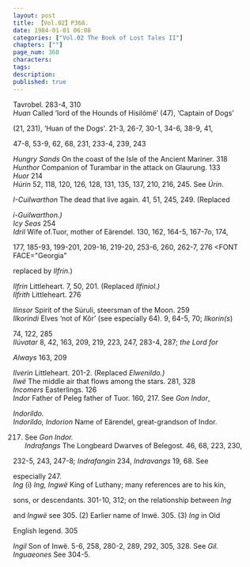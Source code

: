 ```yaml
---
layout: post
title: 【Vol.02】P368.
date: 1984-01-01 06:08
categories: ["Vol.02 The Book of Lost Tales II"]
chapters: [""]
page_num: 368
characters: 
tags: 
description: 
published: true
---
```


<p style="text-indent: 0;">
Tavrobel. 283-4, 310<BR><I>Huan</I>     Called ‘lord of the Hounds of Hisilómë’ (47), ‘Captain of Dogs'
</p>

(21, 231), ‘Huan of the Dogs'. 21-3, 26-7, 30-1, 34-6, 38-9, 41,

47-8, 53-9, 62, 68, 231, 233-4, 239, 243

<I>Hungry Sands</I>     On the coast of the Isle of the Ancient Mariner. 318<BR><I>Hunthor</I>    Companion of Turambar in the attack on Glaurung. 133<BR><I>Huor</I>    214<BR><I>Húrin</I>   52, 118, 120, 126, 128, 131, 135, 137, 210, 216, 245. See <I>Úrin</I>.

<I>I-Cuilwarthon</I>     The dead that live again. 41, 51, 245, 249. (Replaced

<I>i-Guilwarthon.)<BR>Icy Seas</I>     254<BR><I>Idril</I>   Wife of.Tuor, mother of Eärendel. 130, 162, 164-5, 167-7o, 174,

177, 185-93, 199-201, 209-16, 219-20, 253-6, 260, 262-7, 276 </FONT><FONT FACE="Georgia" 

replaced by <I>Ilfrin.</I>)

<I>Ilfrin</I>     Littleheart. 7, 50, 201. (Replaced <I>Ilfiniol.)<BR>Ilfrith</I>     Littleheart. 276

<I>Ilinsor</I>    Spirit of the Súruli, steersman of the Moon. 259<BR><I>Ilkorindi</I>    Elves ‘not of Kôr’ (see especially 64). 9, 64-5, 70; <I>Ilkorin(s</I>)

74, 122, 285<BR><I>Ilúvatar</I>   8, 42, 163, 209, 219, 223, 247, 283-4, 287;<I> the Lord for</I>

<I>Always</I> 163, 209

<I>Ilverin</I>     Littleheart. 201-2. (Replaced <I>Elwenildo.)<BR>Ilwë</I>   The middle air that flows among the stars. 281, 328<BR><I>Incomers</I>     Easterlings. 126<BR><I>Indor</I>    Father of Peleg father of Tuor.   160, 217. See <I>Gon Indor</I>,

<I>Indorildo.<BR>Indorildo,   Indorion</I>     Name   of   Eärendel, great-grandson   of   Indor.

217. See <I>Gon Indor.<BR>Indrafangs</I>     The Longbeard Dwarves of Belegost. 46, 68, 223, 230,

232-5, 243, 247-8; <I>Indrafangin</I>  234, <I>Indravangs</I>   19, 68. See

especially 247.<BR><I>Ing</I>     (i) <I>Ing, Ingwë</I> King of Luthany; many references are to his kin,

sons, or descendants. 301-10, 312; on the relationship between <I>Ing</I>

and <I>Ingwë</I> see 305. (2) Earlier name of Inwë. 305. (3) <I>Ing</I> in Old

English legend. 305

<I>Ingil</I>    Son of Inwë. 5-6, 258, 280-2, 289, 292, 305, 328. See <I>Gil.<BR>Inguaeones</I>     See 304-5.

